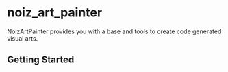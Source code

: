 # noiz_art_painter

NoizArtPainter provides you with a base and tools to create code generated visual arts.

## Getting Started


